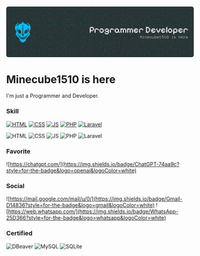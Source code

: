 ![Header](/img/github-header-banner.png)
# Minecube1510 is here
I'm just a Programmer and Developer.

### Skill
[![HTML](https://skillicons.dev/icons?i=html)](https://skillicons.dev)
[![CSS](https://skillicons.dev/icons?i=css)](https://skillicons.dev)
[![JS](https://skillicons.dev/icons?i=js)](https://skillicons.dev)
[![PHP](https://skillicons.dev/icons?i=php)](https://skillicons.dev)
[![Laravel](https://skillicons.dev/icons?i=laravel)](https://skillicons.dev)

![HTML](https://img.shields.io/badge/HTML5-E34F26?style=for-the-badge&logo=html5&logoColor=white)
![CSS](https://img.shields.io/badge/CSS3-1572B6?style=for-the-badge&logo=css3&logoColor=white)
![JS](https://img.shields.io/badge/JavaScript-323330?style=for-the-badge&logo=javascript&logoColor=F7DF1E)
![PHP](https://img.shields.io/badge/PHP-777BB4?style=for-the-badge&logo=php&logoColor=white)
![Laravel](https://img.shields.io/badge/Laravel-FF2D20?style=for-the-badge&logo=laravel&logoColor=white)

### Favorite
![https://chatgpt.com/](https://img.shields.io/badge/ChatGPT-74aa9c?style=for-the-badge&logo=openai&logoColor=white)

<!--
Cara penggunaan:
![Konteks](taruh-link.disini)
-->

### Social
![https://mail.google.com/mail/u/0/](https://img.shields.io/badge/Gmail-D14836?style=for-the-badge&logo=gmail&logoColor=white)
![https://web.whatsapp.com/](https://img.shields.io/badge/WhatsApp-25D366?style=for-the-badge&logo=whatsapp&logoColor=white)

### Certified
![DBeaver](https://img.shields.io/badge/dbeaver-382923?style=for-the-badge&logo=dbeaver&logoColor=white)
![MySQL](https://img.shields.io/badge/MySQL-005C84?style=for-the-badge&logo=mysql&logoColor=white)
![SQLite](https://img.shields.io/badge/Sqlite-003B57?style=for-the-badge&logo=sqlite&logoColor=white)


